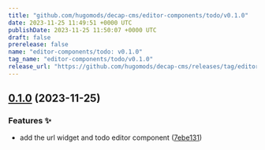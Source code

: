 ```yaml
---
title: "github.com/hugomods/decap-cms/editor-components/todo/v0.1.0"
date: 2023-11-25 11:49:51 +0000 UTC
publishDate: 2023-11-25 11:50:07 +0000 UTC
draft: false
prerelease: false
name: "editor-components/todo: v0.1.0"
tag_name: "editor-components/todo/v0.1.0"
release_url: "https://github.com/hugomods/decap-cms/releases/tag/editor-components/todo/v0.1.0"
---
```


## [0.1.0](https://github.com/hugomods/decap-cms/compare/editor-components/todo-v0.0.1...editor-components/todo/v0.1.0) (2023-11-25)


### Features ✨

* add the url widget and todo editor component ([7ebe131](https://github.com/hugomods/decap-cms/commit/7ebe13178bab9e6af072c7f0040018e3e5a5f79f))
